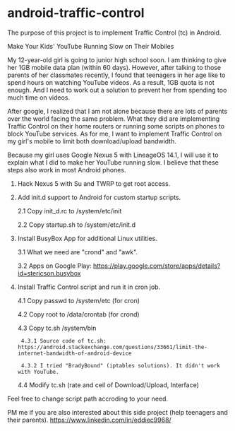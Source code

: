 # android-traffic-control
The purpose of this project is to implement Traffic Control (tc) in Android.

Make Your Kids' YouTube Running Slow on Their Mobiles

My 12-year-old girl is going to junior high school soon. I am thinking to give her 1GB mobile data plan (within 60 days). However, after talking to those parents of her classmates recently, I found that teenagers in her age like to spend hours on watching YouTube videos. As a result, 1GB quota is not enough. And I need to work out a solution to prevent her from spending too much time on videos.

After google, I realized that I am not alone because there are lots of parents over the world facing the same problem. What they did are implementing Traffic Control on their home routers or running some scripts on phones to block YouTube services. As for me, I want to implement Traffic Control on my girl's mobile to limit both download/upload bandwidth.

Because my girl uses Google Nexus 5 with LineageOS 14.1, I will use it to explain what I did to make her YouTube running slow. I believe that these steps also work in most Android phones.

1. Hack Nexus 5 with Su and TWRP to get root access.

2. Add init.d support to Android for custom startup scripts.
	
	2.1 Copy init_d.rc to /system/etc/init
	
	2.2 Copy startup.sh to /system/etc/init.d

3. Install BusyBox App for additional Linux utilities.

	3.1 What we need are "crond" and "awk".
	
	3.2 Apps on Google Play: https://play.google.com/store/apps/details?id=stericson.busybox

4. Install Traffic Control script and run it in cron job.

	4.1 Copy passwd to /system/etc (for cron)

	4.2 Copy root to /data/crontab (for crond)

	4.3 Copy tc.sh /system/bin
	
		4.3.1 Source code of tc.sh: https://android.stackexchange.com/questions/33661/limit-the-internet-bandwidth-of-android-device
	
		4.3.2 I tried "BradyBound" (iptables solutions). It didn't work with YouTube.
	
	4.4 Modify tc.sh (rate and ceil of Download/Upload, Interface)
  
Feel free to change script path accroding to your need.

PM me if you are also interested about this side project (help teenagers and their parents).
https://www.linkedin.com/in/eddiec9968/
